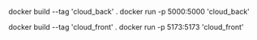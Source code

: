 docker build --tag 'cloud_back' .
docker run -p 5000:5000 'cloud_back'

docker build --tag 'cloud_front' .
docker run -p 5173:5173 'cloud_front'